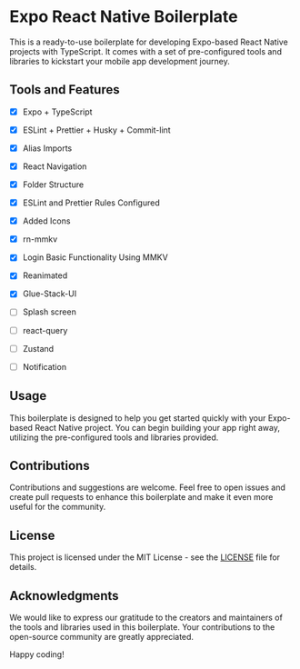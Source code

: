 # Expo React Native Boilerplate

This is a ready-to-use boilerplate for developing Expo-based React Native projects with TypeScript. It comes with a set of pre-configured tools and libraries to kickstart your mobile app development journey.

## Tools and Features

- [x] Expo + TypeScript
- [x] ESLint + Prettier + Husky + Commit-lint
- [x] Alias Imports
- [x] React Navigation
- [x] Folder Structure
- [x] ESLint and Prettier Rules Configured
- [x] Added Icons
- [x] rn-mmkv
- [x] Login Basic Functionality Using MMKV
- [x] Reanimated
- [x] Glue-Stack-UI
- [ ] Splash screen
- [ ] react-query
- [ ] Zustand
- [ ] Notification


## Usage

This boilerplate is designed to help you get started quickly with your Expo-based React Native project. You can begin building your app right away, utilizing the pre-configured tools and libraries provided.

## Contributions

Contributions and suggestions are welcome. Feel free to open issues and create pull requests to enhance this boilerplate and make it even more useful for the community.

## License

This project is licensed under the MIT License - see the [LICENSE](LICENSE) file for details.

## Acknowledgments

We would like to express our gratitude to the creators and maintainers of the tools and libraries used in this boilerplate. Your contributions to the open-source community are greatly appreciated.

Happy coding!
